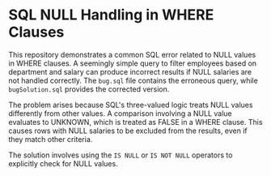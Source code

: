 # SQL NULL Handling in WHERE Clauses

This repository demonstrates a common SQL error related to NULL values in WHERE clauses.  A seemingly simple query to filter employees based on department and salary can produce incorrect results if NULL salaries are not handled correctly.  The `bug.sql` file contains the erroneous query, while `bugSolution.sql` provides the corrected version.

The problem arises because SQL's three-valued logic treats NULL values differently from other values.  A comparison involving a NULL value evaluates to UNKNOWN, which is treated as FALSE in a WHERE clause. This causes rows with NULL salaries to be excluded from the results, even if they match other criteria.

The solution involves using the `IS NULL` or `IS NOT NULL` operators to explicitly check for NULL values.